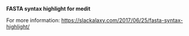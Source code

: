 **FASTA syntax highlight for medit**

For more information:
https://slackalaxy.com/2017/06/25/fasta-syntax-highlight/
